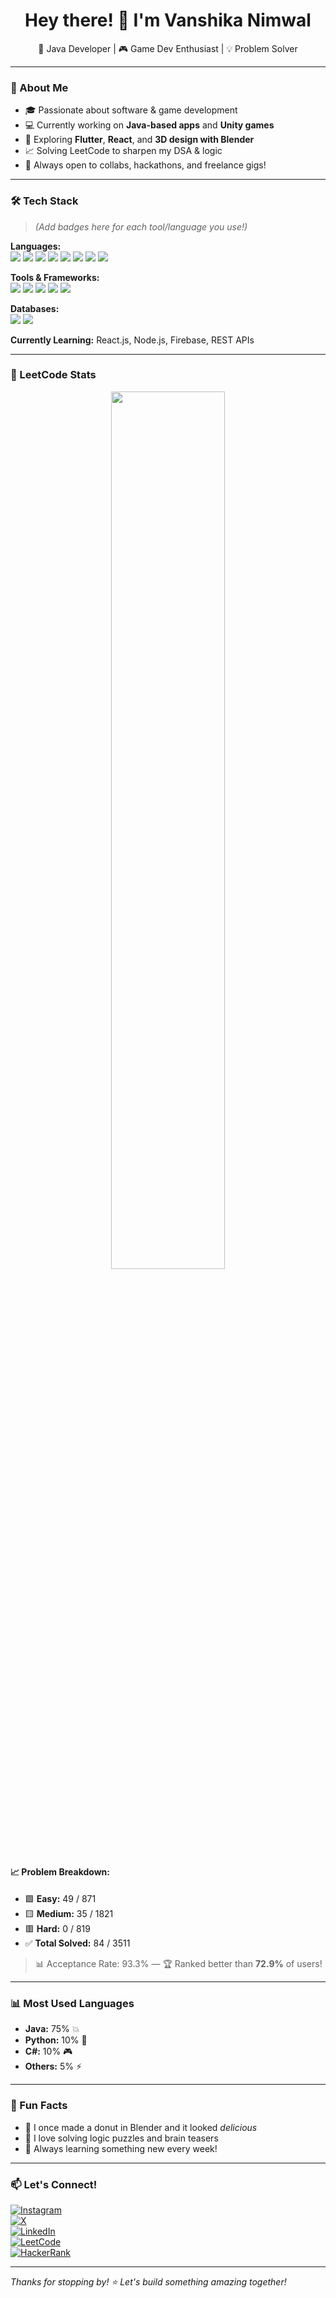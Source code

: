 <h1 align="center">Hey there! 👋 I'm Vanshika Nimwal</h1>

<p align="center">
  🚀 Java Developer | 🎮 Game Dev Enthusiast | 💡 Problem Solver  
</p>

---

### 🌟 About Me

- 🎓 Passionate about software & game development  
- 💻 Currently working on **Java-based apps** and **Unity games**  
- 🧠 Exploring **Flutter**, **React**, and **3D design with Blender**  
- 📈 Solving LeetCode to sharpen my DSA & logic  
- 💬 Always open to collabs, hackathons, and freelance gigs!

---

### 🛠 Tech Stack

> _(Add badges here for each tool/language you use!)_

**Languages:**  
<img src="https://img.shields.io/badge/Java-ED8B00?style=for-the-badge&logo=java&logoColor=white"/> <img src="https://img.shields.io/badge/Python-3776AB?style=for-the-badge&logo=python&logoColor=white"/> <img src="https://img.shields.io/badge/C%23-239120?style=for-the-badge&logo=c-sharp&logoColor=white"/> <img src="https://img.shields.io/badge/Dart-0175C2?style=for-the-badge&logo=dart&logoColor=white"/> <img src="https://img.shields.io/badge/C-00599C?style=for-the-badge&logo=c&logoColor=white"/> <img src="https://img.shields.io/badge/HTML5-E34F26?style=for-the-badge&logo=html5&logoColor=white"/> <img src="https://img.shields.io/badge/CSS3-1572B6?style=for-the-badge&logo=css3&logoColor=white"/> <img src="https://img.shields.io/badge/JavaScript-F7DF1E?style=for-the-badge&logo=javascript&logoColor=black"/>

**Tools & Frameworks:**  
<img src="https://img.shields.io/badge/Unity-100000?style=for-the-badge&logo=unity&logoColor=white"/> <img src="https://img.shields.io/badge/Flutter-02569B?style=for-the-badge&logo=flutter&logoColor=white"/> <img src="https://img.shields.io/badge/Blender-F5792A?style=for-the-badge&logo=blender&logoColor=white"/> <img src="https://img.shields.io/badge/Git-F05032?style=for-the-badge&logo=git&logoColor=white"/> <img src="https://img.shields.io/badge/GitHub-181717?style=for-the-badge&logo=github&logoColor=white"/>

**Databases:**  
<img src="https://img.shields.io/badge/SQL-4479A1?style=for-the-badge&logo=postgresql&logoColor=white"/> <img src="https://img.shields.io/badge/MongoDB-47A248?style=for-the-badge&logo=mongodb&logoColor=white"/>

**Currently Learning:** React.js, Node.js, Firebase, REST APIs

---

### 🧠 LeetCode Stats

<div align="center">
  <img src="https://leetcard.jacoblin.cool/vanni2005?theme=dark&font=Raleway" width="60%"/>
</div>

#### 📈 Problem Breakdown:
- 🟩 **Easy:** 49 / 871
- 🟨 **Medium:** 35 / 1821
- 🟥 **Hard:** 0 / 819
- ✅ **Total Solved:** 84 / 3511

> 📊 Acceptance Rate: 93.3% — 🏆 Ranked better than **72.9%** of users!

---

### 📊 Most Used Languages

- **Java:** 75% 💥  
- **Python:** 10% 🐍  
- **C#:** 10% 🎮  
- **Others:** 5% ⚡

---

### 🎯 Fun Facts

- 🍩 I once made a donut in Blender and it looked *delicious*  
- 🧩 I love solving logic puzzles and brain teasers  
- 🌱 Always learning something new every week!

---

### 📫 Let's Connect!

[![Instagram](https://img.shields.io/badge/Instagram-E4405F?style=for-the-badge&logo=instagram&logoColor=white)](https://www.instagram.com/vanshikanimwal?igsh=NmFvcjY3dXpkN2dr)  
[![X](https://img.shields.io/badge/X-1DA1F2?style=for-the-badge&logo=twitter&logoColor=white)](https://x.com/Vanshikanimwal?t=HyM32F94jeFhebQZuYcf9g&s=08)  
[![LinkedIn](https://img.shields.io/badge/LinkedIn-blue?style=for-the-badge&logo=linkedin)](https://www.linkedin.com/in/vanshika-nimwal-90ab24314)  
[![LeetCode](https://img.shields.io/badge/LeetCode-FFA116?style=for-the-badge&logo=leetcode&logoColor=black)](https://leetcode.com/u/vanni2005/)  
[![HackerRank](https://img.shields.io/badge/HackerRank-2EC866?style=for-the-badge&logo=hackerrank&logoColor=white)](https://www.hackerrank.com/profile/vanshikanimwal21)

---

_Thanks for stopping by! ⭐ Let's build something amazing together!_
